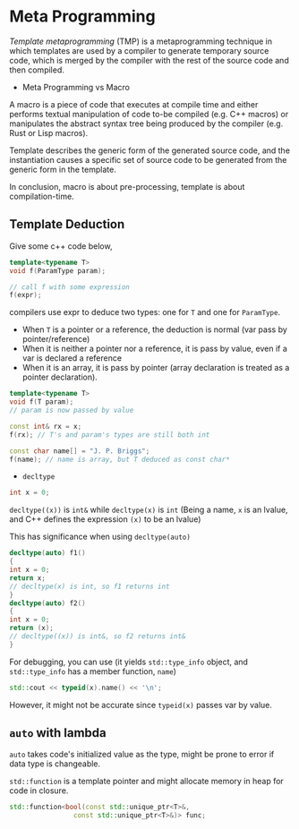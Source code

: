 # Meta Programming

*Template metaprogramming* (TMP) is a metaprogramming technique in which templates are used by a compiler to generate temporary source code, which is merged by the compiler with the rest of the source code and then compiled. 

* Meta Programming vs Macro

A macro is a piece of code that executes at compile time and either performs textual manipulation of code to-be compiled (e.g. C++ macros) or manipulates the abstract syntax tree being produced by the compiler (e.g. Rust or Lisp macros).

Template describes the generic form of the generated source code, and the instantiation causes a specific set of source code to be generated from the generic form in the template.

In conclusion, macro is about pre-processing, template is about compilation-time.

## Template Deduction

Give some c++ code below,
```cpp
template<typename T>
void f(ParamType param);

// call f with some expression
f(expr);
```
compilers use expr to deduce two types: one for `T` and one for `ParamType`.

* When `T` is a pointer or a reference, the deduction is normal (var pass by pointer/reference)
* When it is neither a pointer nor a reference, it is pass by value, even if a var is declared a reference
* When it is an array, it is pass by pointer (array declaration is treated as a pointer declaration).

```cpp
template<typename T>
void f(T param);
// param is now passed by value

const int& rx = x;
f(rx); // T's and param's types are still both int

const char name[] = "J. P. Briggs";
f(name); // name is array, but T deduced as const char*
```

* `decltype`

```cpp
int x = 0;
```
`decltype((x))` is `int&` while `decltype(x)` is `int` (Being a
name, `x` is an lvalue, and C++ defines the expression `(x)` to be an lvalue)

This has significance when using `decltype(auto)`
```cpp
decltype(auto) f1()
{
int x = 0;
return x;
// decltype(x) is int, so f1 returns int
}
decltype(auto) f2()
{
int x = 0;
return (x);
// decltype((x)) is int&, so f2 returns int&
}
```

For debugging, you can use (it yields `std::type_info` object, and `std::type_info` has a member function, `name`)
```cpp
std::cout << typeid(x).name() << '\n';
```
However, it might not be accurate since `typeid(x)` passes var by value.

## `auto` with lambda

`auto` takes code's initialized value as the type, might be prone to error if data type is changeable.

`std::function` is a template pointer and might allocate memory in heap for code in closure.

```cpp
std::function<bool(const std::unique_ptr<T>&,
                const std::unique_ptr<T>&)> func;
```